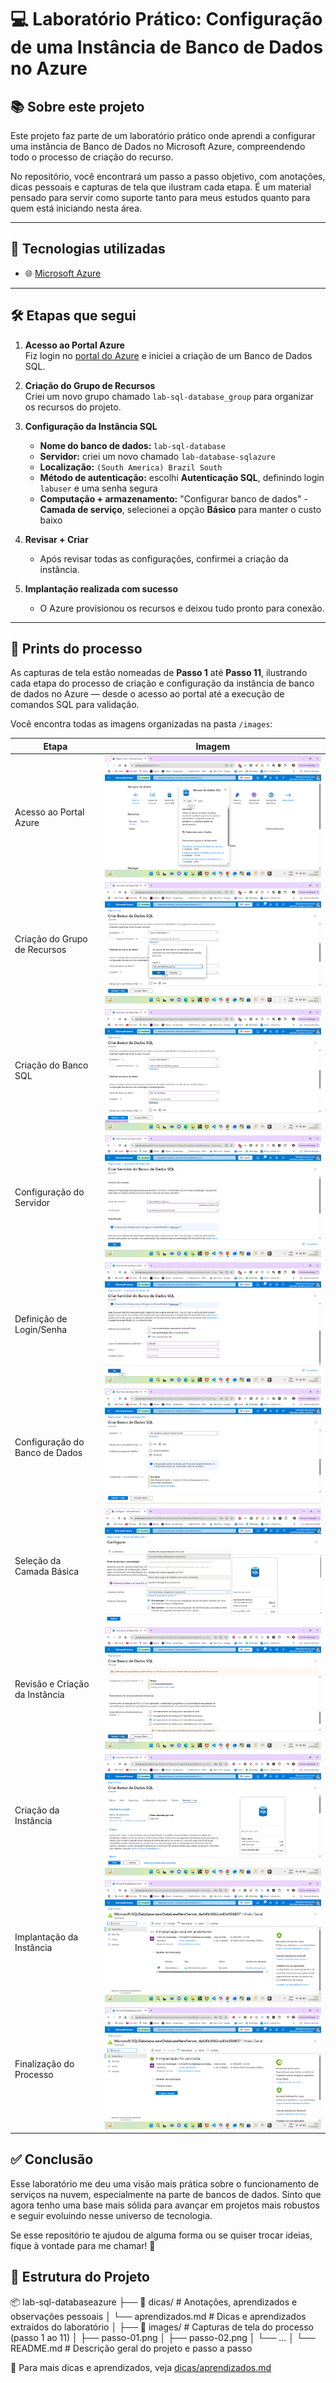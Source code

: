 # 💻 Laboratório Prático: Configuração de uma Instância de Banco de Dados no Azure

## 📚 Sobre este projeto

Este projeto faz parte de um laboratório prático onde aprendi a configurar uma instância de Banco de Dados no Microsoft Azure, compreendendo todo o processo de criação do recurso.

No repositório, você encontrará um passo a passo objetivo, com anotações, dicas pessoais e capturas de tela que ilustram cada etapa. É um material pensado para servir como suporte tanto para meus estudos quanto para quem está iniciando nesta área.

---

## 🚀 Tecnologias utilizadas

- 🌐 [Microsoft Azure](https://portal.azure.com/)

---

## 🛠️ Etapas que segui

1. **Acesso ao Portal Azure**  
   Fiz login no [portal do Azure](https://portal.azure.com) e iniciei a criação de um Banco de Dados SQL.

2. **Criação do Grupo de Recursos**  
   Criei um novo grupo chamado `lab-sql-database_group` para organizar os recursos do projeto.

3. **Configuração da Instância SQL**
   - **Nome do banco de dados:** `lab-sql-database`
   - **Servidor:** criei um novo chamado `lab-database-sqlazure`
   - **Localização:** `(South America) Brazil South`
   - **Método de autenticação:** escolhi **Autenticação SQL**, definindo login `labuser` e uma senha segura
   - **Computação + armazenamento:** "Configurar banco de dados" - **Camada de serviço**, selecionei a opção **Básico** para manter o custo baixo

4. **Revisar + Criar**
   - Após revisar todas as configurações, confirmei a criação da instância.

5. **Implantação realizada com sucesso**
   - O Azure provisionou os recursos e deixou tudo pronto para conexão.
     
---

## 📸 Prints do processo

As capturas de tela estão nomeadas de **Passo 1** até **Passo 11**, ilustrando cada etapa do processo de criação e configuração da instância de banco de dados no Azure — desde o acesso ao portal até a execução de comandos SQL para validação.

Você encontra todas as imagens organizadas na pasta `/images`:

| Etapa                     | Imagem                               |
|--------------------------|--------------------------------------|
| Acesso ao Portal Azure   | ![Passo 1](images/passo-01.png)      |
| Criação do Grupo de Recursos | ![Passo 2](images/passo-02.png)  |
| Criação do Banco SQL     | ![Passo 3](images/passo-03.png)      |
| Configuração do Servidor | ![Passo 4](images/passo-04.png)      |
| Definição de Login/Senha | ![Passo 5](images/passo-05.png)      |
| Configuração do Banco de Dados | ![Passo 6](images/passo-06.png)      |
| Seleção da Camada Básica | ![Passo 7](images/passo-07.png)      |
| Revisão e Criação da Instância     | ![Passo 8](images/passo-08.png)      |
| Criação da Instância     | ![Passo 9](images/passo-09.png)      |
| Implantação da Instância   | ![Passo 10](images/passo-10.png)     |
| Finalização do Processo  | ![Passo 11](images/passo-11.png)     |

## ✅ Conclusão

Esse laboratório me deu uma visão mais prática sobre o funcionamento de serviços na nuvem, especialmente na parte de bancos de dados. Sinto que agora tenho uma base mais sólida para avançar em projetos mais robustos e seguir evoluindo nesse universo de tecnologia.

Se esse repositório te ajudou de alguma forma ou se quiser trocar ideias, fique à vontade para me chamar! 🚀

## 📁 Estrutura do Projeto

📦 lab-sql-databaseazure
├── 📁 dicas/              # Anotações, aprendizados e observações pessoais
│   └── aprendizados.md   # Dicas e aprendizados extraídos do laboratório
│
├── 📁 images/             # Capturas de tela do processo (passo 1 ao 11)
│   ├── passo-01.png
│   ├── passo-02.png
│   └── ...
│
└── README.md             # Descrição geral do projeto e passo a passo

📎 Para mais dicas e aprendizados, veja [dicas/aprendizados.md](dicas/aprendizados.md)
